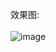 效果图: <br><br>
    ![image](https://github.com/online2/NavgationBarUtils/blob/master/images/effect.gif) <br><br>